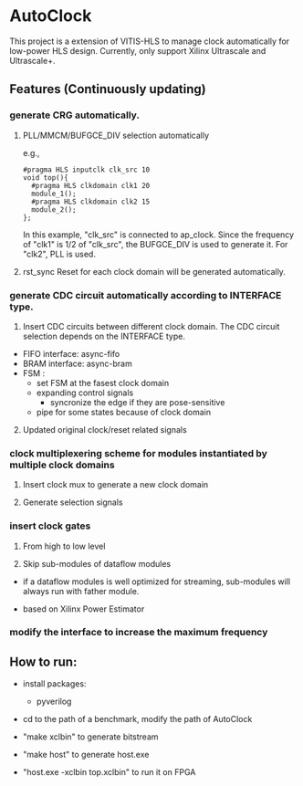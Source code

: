 # AutoClock

This project is a extension of VITIS-HLS to manage clock automatically for 
low-power HLS design. Currently, only support Xilinx Ultrascale and Ultrascale+. 

## Features (Continuously updating)
    
### generate CRG automatically.
    
1. PLL/MMCM/BUFGCE_DIV selection automatically

    e.g., 

       #pragma HLS inputclk clk_src 10
       void top(){
         #pragma HLS clkdomain clk1 20
         module_1();
         #pragma HLS clkdomain clk2 15
         module_2();
       };

    In this example, "clk_src" is connected to ap_clock. Since the frequency of "clk1"
    is 1/2 of "clk_src", the BUFGCE_DIV is used to generate it. For "clk2", PLL is used.
            
2. rst_sync
Reset for each clock domain will be generated automatically.

### generate CDC circuit automatically according to INTERFACE type.
        
1. Insert CDC circuits between different clock domain. The CDC circuit selection depends on the INTERFACE type.

- FIFO interface: async-fifo
- BRAM interface: async-bram 
- FSM : 
  - set FSM at the fasest clock domain
  - expanding control signals
    - syncronize the edge if they are pose-sensitive
  - pipe for some states because of clock domain
           
2.  Updated original clock/reset related signals 

### clock multiplexering scheme for modules instantiated by multiple clock domains
        
1. Insert clock mux to generate a new clock domain

2. Generate selection signals

### insert clock gates 

1. From high to low level 
        
2. Skip sub-modules of dataflow modules

- if a dataflow modules is well optimized for streaming, sub-modules will always run with 
  father module.
   
- based on Xilinx Power Estimator
    
### modify the interface to increase the maximum frequency

## How to run:
- install packages:
  - pyverilog

- cd to the path of a benchmark, modify the path of AutoClock

- "make xclbin" to generate bitstream

- "make host" to generate host.exe

- "host.exe -xclbin top.xclbin" to run it on FPGA
